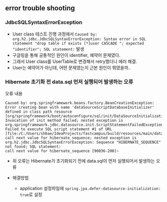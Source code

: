 


## error  trouble shooting

### JdbcSQLSyntaxErrorException

- User class 테스트 진행 과정에서 `Caused by: org.h2.jdbc.JdbcSQLSyntaxErrorException: Syntax error in SQL statement "drop table if exists [*]user CASCADE "; expected "identifier"; SQL statement:`
 발생
- 구글링읕 통해 공통적인 원인이 identifier, 예약어 문제였다.
- 그래서 User class를 UserTable로 변경해서 retry했더니 에러 해결.
- User는 예약어가 아닌데, 어떤 문제였는지 근본 원인이 뭐였을까..


### Hibernate 초기화 전 data.sql 먼저 실행되어 발생하는 오류

오류 내용

```
Caused by: org.springframework.beans.factory.BeanCreationException: Error creating bean with name 'dataSourceScriptDatabaseInitializer' defined in class path resource [org/springframework/boot/autoconfigure/sql/init/DataSourceInitializationConfiguration.class]: Invocation of init method failed; nested exception is org.springframework.jdbc.datasource.init.ScriptStatementFailedException: Failed to execute SQL script statement #1 of URL [file:/C:/Users/shbae/IdeaProjects/fastcampus/build/resources/main/data.sql]: call next value for hibernate_sequence; nested exception is org.h2.jdbc.JdbcSQLSyntaxErrorException: Sequence "HIBERNATE_SEQUENCE" not found; SQL statement:
call next value for hibernate_sequence [90036-200]~
```

- 위 오류는 Hibernate가 초기화되기 전에 data.sql이 먼저 실행되어서 발생하는 오류

- 해결방법  
    - application 설정파일에 `spring.jpa.defer-datasource-initialization: true`로 설정